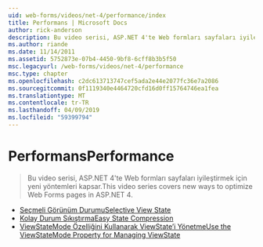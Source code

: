 ```yaml
---
uid: web-forms/videos/net-4/performance/index
title: Performans | Microsoft Docs
author: rick-anderson
description: Bu video serisi, ASP.NET 4'te Web formları sayfaları iyileştirmek için yeni yöntemleri kapsar.
ms.author: riande
ms.date: 11/14/2011
ms.assetid: 5752873e-07b4-4450-9bf8-6cff8b3b5f50
msc.legacyurl: /web-forms/videos/net-4/performance
msc.type: chapter
ms.openlocfilehash: c2dc613713747cef5ada2e44e2077fc36e7a2086
ms.sourcegitcommit: 0f1119340e4464720cfd16d0ff15764746ea1fea
ms.translationtype: MT
ms.contentlocale: tr-TR
ms.lasthandoff: 04/09/2019
ms.locfileid: "59399794"
---
```

# <a name="performance"></a><span data-ttu-id="3cf63-103">Performans</span><span class="sxs-lookup"><span data-stu-id="3cf63-103">Performance</span></span>

> <span data-ttu-id="3cf63-104">Bu video serisi, ASP.NET 4'te Web formları sayfaları iyileştirmek için yeni yöntemleri kapsar.</span><span class="sxs-lookup"><span data-stu-id="3cf63-104">This video series covers new ways to optimize Web Forms pages in ASP.NET 4.</span></span>


- [<span data-ttu-id="3cf63-105">Seçmeli Görünüm Durumu</span><span class="sxs-lookup"><span data-stu-id="3cf63-105">Selective View State</span></span>](aspnet-4-quick-hit-selective-view-state.md)
- [<span data-ttu-id="3cf63-106">Kolay Durum Sıkıştırma</span><span class="sxs-lookup"><span data-stu-id="3cf63-106">Easy State Compression</span></span>](aspnet-4-quick-hit-easy-state-compression.md)
- [<span data-ttu-id="3cf63-107">ViewStateMode Özelliğini Kullanarak ViewState’i Yönetme</span><span class="sxs-lookup"><span data-stu-id="3cf63-107">Use the ViewStateMode Property for Managing ViewState</span></span>](how-do-i-use-the-viewstatemode-property-for-managing-viewstate.md)
